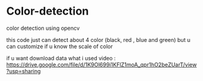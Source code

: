 # Color-detection
color detection using opencv

this code just can detect about 4 color (black, red , blue and green) but u can customize if u know the scale of color 

if u want download data what i used 
video : https://drive.google.com/file/d/1K9Ol699i1KFlZ1moA_qpr1hO2beZUarT/view?usp=sharing
